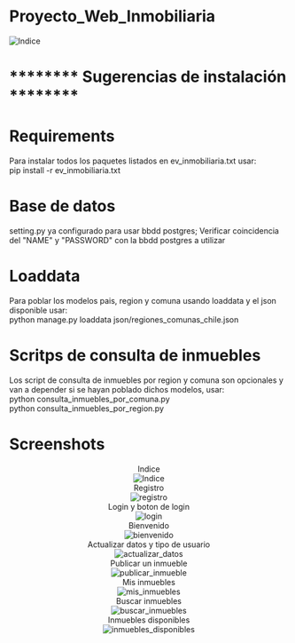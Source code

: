 # Proyecto_Web_Inmobiliaria  
![Indice](screenshots/index.png)

# ******** Sugerencias de instalación ********

# Requirements
Para instalar todos los paquetes listados en ev_inmobiliaria.txt usar:  
pip install -r ev_inmobiliaria.txt               

# Base de datos
setting.py ya configurado para usar bbdd postgres; Verificar coincidencia del "NAME" y "PASSWORD" con la bbdd postgres a utilizar

# Loaddata
Para poblar los modelos pais, region y comuna usando loaddata y el json disponible usar:  
python manage.py loaddata json/regiones_comunas_chile.json  

# Scritps de consulta de inmuebles
Los script de consulta de inmuebles por region y comuna son opcionales y van a depender si se hayan poblado dichos modelos, usar:  
python consulta_inmuebles_por_comuna.py  
python consulta_inmuebles_por_region.py  
  
# Screenshots  
<div align="center">  

Indice  
![Indice](screenshots/index.png)  
Registro  
![registro](screenshots/registro.png)  
Login y boton de login  
![login](screenshots/login.png)  
Bienvenido  
![bienvenido](screenshots/bienvenido.png)  
Actualizar datos y tipo de usuario   
![actualizar_datos](screenshots/actualizar_datos.png)  
Publicar un inmueble  
![publicar_inmueble](screenshots/publicar_inmueble.png)  
Mis inmuebles  
![mis_inmuebles](screenshots/mis_inmuebles.png)  
Buscar inmuebles  
![buscar_inmuebles](screenshots/buscar_inmuebles.png)  
Inmuebles disponibles  
![inmuebles_disponibles](screenshots/inmuebles_disponibles.png)   
</div>  


